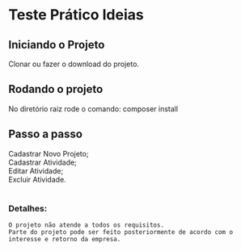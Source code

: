 # Teste Prático Ideias

## Iniciando o Projeto
Clonar ou fazer o download do projeto. 

## Rodando o projeto
No diretório raiz rode o comando: composer install

## Passo a passo
Cadastrar Novo Projeto;<br>
Cadastrar Atividade;<br>
Editar Atividade;<br>
Excluir Atividade.
#

### Detalhes:
```
O projeto não atende a todos os requisitos.
Parte do projeto pode ser feito posteriormente de acordo com o interesse e retorno da empresa.
```


